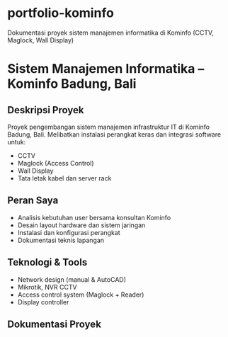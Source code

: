 # portfolio-kominfo
Dokumentasi proyek sistem manajemen informatika di Kominfo (CCTV, Maglock, Wall Display)
# Sistem Manajemen Informatika – Kominfo Badung, Bali

## Deskripsi Proyek
Proyek pengembangan sistem manajemen infrastruktur IT di Kominfo Badung, Bali. Melibatkan instalasi perangkat keras dan integrasi software untuk:
- CCTV
- Maglock (Access Control)
- Wall Display
- Tata letak kabel dan server rack

## Peran Saya
- Analisis kebutuhan user bersama konsultan Kominfo
- Desain layout hardware dan sistem jaringan
- Instalasi dan konfigurasi perangkat
- Dokumentasi teknis lapangan

## Teknologi & Tools
- Network design (manual & AutoCAD)
- Mikrotik, NVR CCTV
- Access control system (Maglock + Reader)
- Display controller

## Dokumentasi Proyek
